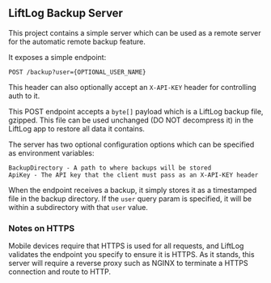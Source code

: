 ## LiftLog Backup Server

This project contains a simple server which can be used as a remote server for the automatic remote backup feature.

It exposes a simple endpoint:

```
POST /backup?user={OPTIONAL_USER_NAME}
```

This header can also optionally accept an `X-API-KEY` header for controlling auth to it.

This POST endpoint accepts a `byte[]` payload which is a LiftLog backup file, gzipped. This file can be used unchanged (DO NOT decompress it) in the LiftLog app to restore all data it contains.

The server has two optional configuration options which can be specified as environment variables:

```
BackupDirectory - A path to where backups will be stored
ApiKey - The API key that the client must pass as an X-API-KEY header
```

When the endpoint receives a backup, it simply stores it as a timestamped file in the backup directory. If the `user` query param is specified, it will be within a subdirectory with that `user` value.

### Notes on HTTPS

Mobile devices require that HTTPS is used for all requests, and LiftLog validates the endpoint you specify to ensure it is HTTPS. As it stands, this server will require a reverse proxy such as NGINX to terminate a HTTPS connection and route to HTTP.

